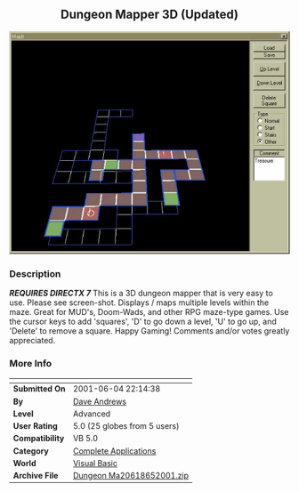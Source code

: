 ﻿<div align="center">

## Dungeon Mapper 3D \(Updated\)

<img src="PIC2001641459278324.jpg">
</div>

### Description

***REQUIRES DIRECTX 7*** This is a 3D dungeon mapper that is very easy to use. Please see screen-shot. Displays / maps multiple levels within the maze. Great for MUD's, Doom-Wads, and other RPG maze-type games. Use the cursor keys to add 'squares', 'D' to go down a level, 'U' to go up, and 'Delete' to remove a square. Happy Gaming! Comments and/or votes greatly appreciated.
 
### More Info
 


<span>             |<span>
---                |---
**Submitted On**   |2001-06-04 22:14:38
**By**             |[Dave Andrews](https://github.com/Planet-Source-Code/PSCIndex/blob/master/ByAuthor/dave-andrews.md)
**Level**          |Advanced
**User Rating**    |5.0 (25 globes from 5 users)
**Compatibility**  |VB 5\.0
**Category**       |[Complete Applications](https://github.com/Planet-Source-Code/PSCIndex/blob/master/ByCategory/complete-applications__1-27.md)
**World**          |[Visual Basic](https://github.com/Planet-Source-Code/PSCIndex/blob/master/ByWorld/visual-basic.md)
**Archive File**   |[Dungeon Ma20618652001\.zip](https://github.com/Planet-Source-Code/dave-andrews-dungeon-mapper-3d-updated__1-23773/archive/master.zip)








